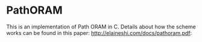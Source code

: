 # PathORAM
This is an implementation of Path ORAM in C. Details about how the scheme works can be found in this paper: http://elaineshi.com/docs/pathoram.pdf:  
